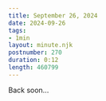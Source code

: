 ```yaml
---
title: September 26, 2024
date: 2024-09-26
tags:
- 1min
layout: minute.njk
postnumber: 270
duration: 0:12
length: 460799
---
```

Back soon...

